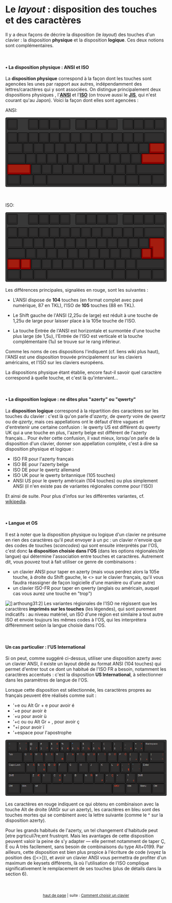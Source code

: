 # Le *layout* : disposition des touches et des caractères

Il y a deux façons de décrire la disposition (le *layout*) des touches d'un clavier : la disposition **physique** et la disposition **logique**. Ces deux notions sont complémentaires.

&nbsp;

#### • La disposition physique : ANSI et ISO

La **disposition physique** correspond à la façon dont les touches sont agencées les unes par rapport aux autres, indépendamment des lettres/caractères qui y sont associées. On distingue principalement deux dispositions physiques , l'[**ANSI**](http://fr.wikipedia.org/wiki/American_National_Standards_Institute]) et l'[**ISO**](http://fr.wikipedia.org/wiki/Organisation_internationale_de_normalisation) (on trouve aussi le [**JIS**](http://fr.wikipedia.org/wiki/Japanese_Industrial_Standard]), qui n'est courant qu'au Japon). Voici la façon dont elles sont agencées :

ANSI:

![Disposition ANSI](images/layout-ansi.png)

&nbsp;

ISO:

![Disposition ISO](images/layout-iso.png)

Les différences principales, signalées en rouge, sont les suivantes :

- L'ANSI dispose de **104** touches (en format complet avec pavé numérique, 87 en TKL), l'ISO de **105** touches (88 en TKL).

- Le Shift gauche de l'ANSI (2,25u de large) est réduit à une touche de 1,25u de large pour laisser place à la 105e touche de l'ISO.

- La touche Entrée de l'ANSI est horizontale et surmontée d'une touche plus large (de 1,5u), l'Entrée de l'ISO est verticale et la touche complémentaire (1u) se trouve sur le rang inférieur.

Comme les noms de ces dispositions l'indiquent (cf. liens wiki plus haut), l'ANSI est une disposition trouvée principalement sur les claviers américains, et l'ISO sur les claviers européens.

La dispositions physique étant établie, encore faut-il savoir quel caractère correspond à quelle touche, et c'est là qu'intervient...

&nbsp;

#### • La disposition logique : ne dites plus "azerty" ou "qwerty"

La **disposition logique** correspond à la répartition des caractères sur les touches du clavier : c'est là qu'on parle d'*azerty*, de *qwerty* voire de *qwertz* ou de *qzerty*, mais ces appellations ont le défaut d'être vagues et d'entretenir une certaine confusion : le qwerty US est différent du qwerty UK qui a une touche en plus, l'azerty belge est différent de l'azerty français... Pour éviter cette confusion, il vaut mieux, lorsqu'on parle de la disposition d'un clavier, donner son appellation complète, c'est à dire sa disposition physique et logique : 

- ISO FR pour l'azerty français
- ISO BE pour l'azerty belge
- ISO DE pour le qwertz allemand
- ISO UK pour le qwerty britannique (105 touches)
- ANSI US pour le qwerty américain (104 touches) ou plus simplement ANSI (il n'en existe pas de variantes régionales comme pour l'ISO)

Et ainsi de suite. Pour plus d'infos sur les différentes variantes, cf. [wikipedia](http://en.wikipedia.org/wiki/Keyboard_layout#QWERTY-based_layouts_for_Latin_script).

&nbsp;

#### • Langue et OS

Il est à noter que la disposition physique ou logique d'un clavier ne présume en rien des caractères qu'il peut envoyer à un pc : un clavier n'envoie que des codes de touches (*scancodes*) qui sont ensuite interprétés par l'OS, c'est donc **la disposition choisie dans l'OS** (dans les options régionales/de langue) qui détermine l'association entre touches et caractères. Autrement dit, vous pouvez tout à fait utiliser ce genre de combinaisons :

- un clavier ANSI pour taper en azerty (mais vous perdrez alors la 105e touche, à droite du Shift gauche, le <> sur le clavier français, qu'il vous faudra réassigner de façon logicielle d'une manière ou d'une autre)
- un clavier ISO-FR pour taper en qwerty (anglais ou américain, auquel cas vous aurez une touche en "trop")

![[:arthoung31:2]](https://forum-images.hardware.fr/images/perso/2/arthoung31.gif) Les variantes régionales de l'ISO ne régissent que les caractères **imprimés sur les touches** (les légendes), qui sont purement indicatifs : au niveau matériel, un ISO d'une région est similaire à tout autre ISO et envoie toujours les mêmes codes à l'OS, qui les interprétera différemment selon la langue choisie dans l'OS. 

&nbsp;

#### Un cas particulier : l'US International

Si on peut, comme suggéré ci-dessus, utiliser une disposition azerty avec un clavier ANSI, il existe un layout dédié au format ANSI (104 touches) qui permet d'entrer tout ce dont un habitué de l'ISO FR a besoin, notamment les caractères accentués : c'est la disposition **US International**, à sélectionner dans les paramètres de langue de l'OS. 

Lorsque cette disposition est sélectionnée, les caractères propres au français peuvent être réalisés comme suit :

- '+e ou Alt Gr + e pour avoir é
- `+e pour avoir è
- `+u pour avoir ù
- '+c ou ou Alt Gr + , pour avoir ç
- "+i pour avoir ï
- '+espace pour l'apostrophe

![Disposition US International](images/layout-us-international.png)

Les caractères en rouge indiquent ce qui obtenu en combinaison avec la touche Alt de droite (AltGr sur un azerty), les caractères en bleu sont des touches mortes qui se combinent avec la lettre suivante (comme le ^ sur la disposition azerty).

Pour les grands habitués de l'azerty, un tel changement d'habitude peut [etre pqrticuli7re;ent frustrqnt. Mais les avantages de cette disposition peuvent valoir la peine de s'y adapter — elle permet notamment de taper Ç, É ou À très facilement, sans besoin de combinaisons du type Alt+0199. Par ailleurs, cette disposition est bien plus propice à l'écriture de code (voyez la position des {[<>]}), et avoir un clavier ANSI vous permettra de profiter d'un maximum de keysets différents, là où l'utilisation de l'ISO complique significativement le remplacement de ses touches (plus de détails dans la section 6).

&nbsp;

<p align="center">
<sub><a href="#top">haut de page</a> | suite : <a href="05-comment-choisir.html">Comment choisir un clavier</a></sub>
</p>

